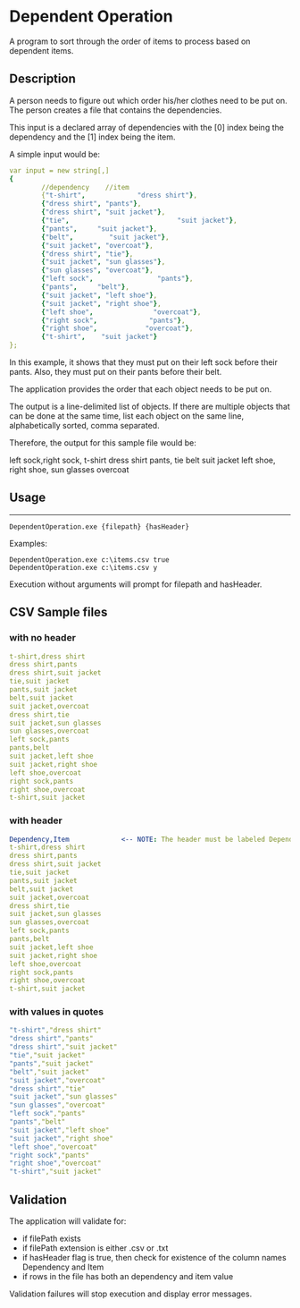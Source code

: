 ﻿# Dependent Operation

A program to sort through the order of items to process based on dependent items.

## Description

A person needs to figure out which order his/her clothes need to be put on. 
The person creates a file that contains the dependencies.
 
This input is a declared array of dependencies with the [0] index being the dependency and the [1] index being the item. 
 
A simple input would be:
 
```yaml
var input = new string[,]
{
        //dependency    //item
        {"t-shirt",             "dress shirt"},
        {"dress shirt", "pants"},
        {"dress shirt", "suit jacket"},
        {"tie",                           "suit jacket"},
        {"pants",     "suit jacket"},
        {"belt",         "suit jacket"},
        {"suit jacket", "overcoat"},
        {"dress shirt", "tie"},
        {"suit jacket", "sun glasses"},
        {"sun glasses", "overcoat"},
        {"left sock",                "pants"},
        {"pants",     "belt"},
        {"suit jacket", "left shoe"},
        {"suit jacket", "right shoe"},
        {"left shoe",               "overcoat"},
        {"right sock",             "pants"},
        {"right shoe",            "overcoat"},
        {"t-shirt",    "suit jacket"}
};
```
 
In this example, it shows that they must put on their left sock before their pants. Also, 
they must put on their pants before their belt.
 
The application provides the order that each object needs to be put on.
 
The output is a line-delimited list of objects. If there are multiple objects that
can be done at the same time, list each object on the same line, alphabetically 
sorted, comma separated.
 
Therefore, the output for this sample file would be:
 
left sock,right sock, t-shirt
dress shirt
pants, tie
belt
suit jacket
left shoe, right shoe, sun glasses
overcoat

## Usage
---
```console
DependentOperation.exe {filepath} {hasHeader}
```

Examples:
```console
DependentOperation.exe c:\items.csv true
DependentOperation.exe c:\items.csv y
```

Execution without arguments will prompt for filepath and hasHeader.

## CSV Sample files

### with no header
```yaml
t-shirt,dress shirt
dress shirt,pants
dress shirt,suit jacket
tie,suit jacket
pants,suit jacket
belt,suit jacket
suit jacket,overcoat
dress shirt,tie
suit jacket,sun glasses
sun glasses,overcoat
left sock,pants
pants,belt
suit jacket,left shoe
suit jacket,right shoe
left shoe,overcoat
right sock,pants
right shoe,overcoat
t-shirt,suit jacket
```

### with header 
```yaml
Dependency,Item             <-- NOTE: The header must be labeled Dependency and Item
t-shirt,dress shirt
dress shirt,pants
dress shirt,suit jacket
tie,suit jacket
pants,suit jacket
belt,suit jacket
suit jacket,overcoat
dress shirt,tie
suit jacket,sun glasses
sun glasses,overcoat
left sock,pants
pants,belt
suit jacket,left shoe
suit jacket,right shoe
left shoe,overcoat
right sock,pants
right shoe,overcoat
t-shirt,suit jacket
```

### with values in quotes
```yaml
"t-shirt","dress shirt"
"dress shirt","pants"
"dress shirt","suit jacket"
"tie","suit jacket"
"pants","suit jacket"
"belt","suit jacket"
"suit jacket","overcoat"
"dress shirt","tie"
"suit jacket","sun glasses"
"sun glasses","overcoat"
"left sock","pants"
"pants","belt"
"suit jacket","left shoe"
"suit jacket","right shoe"
"left shoe","overcoat"
"right sock","pants"
"right shoe","overcoat"
"t-shirt","suit jacket"
```


## Validation
The application will validate for:

- if filePath exists
- if filePath extension is either .csv or .txt
- if hasHeader flag is true, then check for existence of the column names Dependency and Item
- if rows in the file has both an dependency and item value

Validation failures will stop execution and display error messages.
